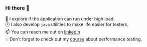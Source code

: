 ### Hi there 👋

🐘 I explore if the application can run under high load.  
🕑 I also develop `java` utilities to make life easier for testers.  
📫 You can reach me out on [linkedin](https://www.linkedin.com/in/sergei-sukhorukov-192697233/)  
💡 Don't forget to check out my [course](https://www.learnloadtesting.ru/) about performance testing.

<!--
**suhoy/suhoy** is a ✨ _special_ ✨ repository because its `README.md` (this file) appears on your GitHub profile.

Here are some ideas to get you started:

- 🔭 I’m currently working on ...
- 🌱 I’m currently learning ...
- 👯 I’m looking to collaborate on ...
- 🤔 I’m looking for help with ...
- 💬 Ask me about ...
- 📫 How to reach me: ...
- 😄 Pronouns: ...
- ⚡ Fun fact: ...
-->

